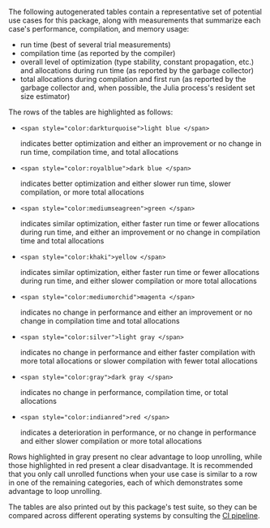 The following autogenerated tables contain a representative set of potential use
cases for this package, along with measurements that summarize each case's
performance, compilation, and memory usage:
- run time (best of several trial measurements)
- compilation time (as reported by the compiler)
- overall level of optimization (type stability, constant propagation, etc.) and
  allocations during run time (as reported by the garbage collector)
- total allocations during compilation and first run (as reported by the garbage
  collector and, when possible, the Julia process's resident set size estimator)

The rows of the tables are highlighted as follows:
- ```@raw html
  <span style="color:darkturquoise">light blue </span>
  ```
  indicates better optimization and either an improvement or no change in run
  time, compilation time, and total allocations
- ```@raw html
  <span style="color:royalblue">dark blue </span>
  ```
  indicates better optimization and either slower run time, slower compilation,
  or more total allocations
- ```@raw html
  <span style="color:mediumseagreen">green </span>
  ```
  indicates similar optimization, either faster run time or fewer allocations
  during run time, and either an improvement or no change in compilation time
  and total allocations
- ```@raw html
  <span style="color:khaki">yellow </span>
  ```
  indicates similar optimization, either faster run time or fewer allocations
  during run time, and either slower compilation or more total allocations
- ```@raw html
  <span style="color:mediumorchid">magenta </span>
  ```
  indicates no change in performance and either an improvement or no change in
  compilation time and total allocations
- ```@raw html
  <span style="color:silver">light gray </span>
  ```
  indicates no change in performance and either faster compilation with more
  total allocations or slower compilation with fewer total allocations
- ```@raw html
  <span style="color:gray">dark gray </span>
  ```
  indicates no change in performance, compilation time, or total allocations
- ```@raw html
  <span style="color:indianred">red </span>
  ```
  indicates a deterioration in performance, or no change in performance and
  either slower compilation or more total allocations

Rows highlighted in gray present no clear advantage to loop unrolling, while
those highlighted in red present a clear disadvantage. It is recommended that
you only call unrolled functions when your use case is similar to a row in one
of the remaining categories, each of which demonstrates some advantage to loop
unrolling.

The tables are also printed out by this package's test suite, so they can be
compared across different operating systems by consulting the
[CI pipeline](https://github.com/CliMA/UnrolledUtilities.jl/actions/workflows/ci.yml).
